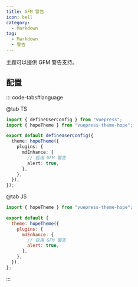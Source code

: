 ```yaml
---
title: GFM 警告
icon: bell
category:
  - Markdown
tag:
  - Markdown
  - 警告
---
```


主题可以提供 GFM 警告支持。

<!-- more -->

## 配置

::: code-tabs#language

@tab TS

```ts {8-11} title=".vuepress/config.ts"
import { defineUserConfig } from "vuepress";
import { hopeTheme } from "vuepress-theme-hope";

export default defineUserConfig({
  theme: hopeTheme({
    plugins: {
      mdEnhance: {
        // 启用 GFM 警告
        alert: true,
      },
    },
  }),
});
```

@tab JS

```js {7-10} title=".vuepress/config.js"
import { hopeTheme } from "vuepress-theme-hope";

export default {
  theme: hopeTheme({
    plugins: {
      mdEnhance: {
        // 启用 GFM 警告
        alert: true,
      },
    },
  }),
};
```

:::

<!-- @include: @md-enhance/zh/guide/stylize/alert.md#after -->

